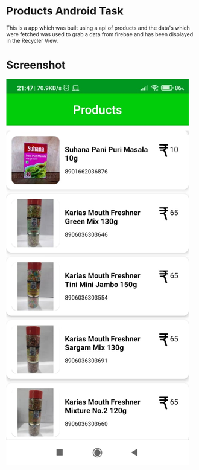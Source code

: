# Products Android Task

This is a app which was built using a api of products and the data's which were fetched was used to grab a data from firebae and has been displayed in the Recycler View.

# Screenshot

![alt text](https://github.com/kkiyer16/ProductsAndroidTask/blob/master/Screenshot/prodcucts_ss.jpg)
